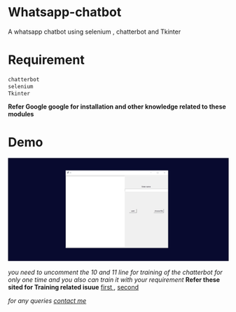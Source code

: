 # Whatsapp-chatbot
A whatsapp chatbot using selenium , chatterbot and Tkinter

# Requirement

```
chatterbot
selenium
Tkinter 

```
**Refer Google google for installation and other knowledge related to these modules**

# Demo

![](demo.gif)

_you need to uncomment the 10 and 11 line for training of the chatterbot for only one time and you also can train it with your requirement_
**Refer these sited for Training related isuue**
[first ](https://chatterbot.readthedocs.io/en/stable/corpus.html) , 
[second](https://www.tutorialdocs.com/tutorial/chatterbot/training.html) 

_for any queries [contact me](atultyagi.at.612@gmail.com)_
 

